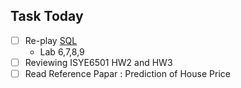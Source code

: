 ## Task Today ##
- [ ] Re-play [SQL](https://courses.edx.org/courses/course-v1:Microsoft+DAT201x+1T2018a/progress)
  - Lab 6,7,8,9
- [ ] Reviewing ISYE6501 HW2 and HW3
- [ ] Read Reference Papar : Prediction of House Price
